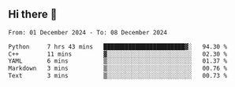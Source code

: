 ## Hi there 👋

<!--
**Bojupi/Bojupi** is a ✨ _special_ ✨ repository because its `README.md` (this file) appears on your GitHub profile.

Here are some ideas to get you started:

- 🔭 I’m currently working on ...
- 🌱 I’m currently learning ...
- 👯 I’m looking to collaborate on ...
- 🤔 I’m looking for help with ...
- 💬 Ask me about ...
- 📫 How to reach me: ...
- 😄 Pronouns: ...
- ⚡ Fun fact: ...
-->

<!--START_SECTION:waka-->

```txt
From: 01 December 2024 - To: 08 December 2024

Python     7 hrs 43 mins   ███████████████████████▓░   94.30 %
C++        11 mins         ▓░░░░░░░░░░░░░░░░░░░░░░░░   02.30 %
YAML       6 mins          ▒░░░░░░░░░░░░░░░░░░░░░░░░   01.37 %
Markdown   3 mins          ▒░░░░░░░░░░░░░░░░░░░░░░░░   00.76 %
Text       3 mins          ▒░░░░░░░░░░░░░░░░░░░░░░░░   00.73 %
```

<!--END_SECTION:waka-->
